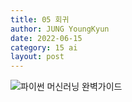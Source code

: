 ```yaml
---
title: 05 회귀
author: JUNG YoungKyun
date: 2022-06-15
category: 15 ai
layout: post
---
```


![파이썬 머신러닝 완벽가이드](https://img.shields.io/badge/파이썬_머신러닝_완벽가이드-blue.svg)